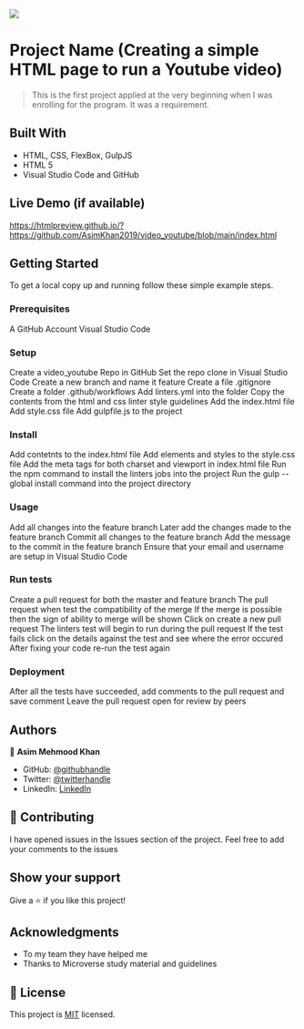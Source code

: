 ![](https://img.shields.io/badge/Microverse-blueviolet)

# Project Name (Creating a simple HTML page to run a Youtube video)

> This is the first project applied at the very beginning when I was enrolling for the program. It was a requirement. 


## Built With

- HTML, CSS, FlexBox, GulpJS
- HTML 5
- Visual Studio Code and GitHub

## Live Demo (if available)
https://htmlpreview.github.io/?https://github.com/AsimKhan2019/video_youtube/blob/main/index.html

## Getting Started

To get a local copy up and running follow these simple example steps.

### Prerequisites

A GitHub Account
Visual Studio Code


### Setup
Create a video_youtube Repo in GitHub
Set the repo clone in Visual Studio Code
Create a new branch and name it feature
Create a file .gitignore
Create a folder .github/workflows
Add linters.yml into the folder
Copy the contents from the html and css linter style guidelines
Add the index.html file 
Add style.css file 
Add gulpfile.js to the project

### Install
Add contetnts to the index.html file 
Add elements and styles to the style.css file 
Add the meta tags for both charset and viewport in index.html file
Run the npm command to install the linters jobs into the project
Run the gulp --global install command into the project directory

### Usage
Add all changes into the feature branch
Later add the changes made to the feature branch 
Commit all changes to the feature branch
Add the message to the commit in the feature branch 
Ensure that your email and username are setup in Visual Studio Code 

### Run tests
Create a pull request for both the master and feature branch
The pull request when test the compatibility of the merge
If the merge is possible then the sign of ability to merge will be shown 
Click on create a new pull request
The linters test will begin to run during the pull request 
If the test fails click on the details against the test and see where the error occured
After fixing your code re-run the test again

### Deployment
After all the tests have succeeded, add comments to the pull request and save comment 
Leave the pull request open for review by peers


## Authors

👤 **Asim Mehmood Khan**

- GitHub: [@githubhandle](https://github.com/AsimKhan2019/)
- Twitter: [@twitterhandle](https://twitter.com/vtechbiz)
- LinkedIn: [LinkedIn](https://www.linkedin.com/in/asim-khan-9bbb4211/)

## 🤝 Contributing

I have opened issues in the Issues section of the project. Feel free to add your comments to the issues

## Show your support

Give a ⭐️ if you like this project!

## Acknowledgments

- To my team they have helped me
- Thanks to Microverse study material and guidelines

## 📝 License

This project is [MIT](./MIT.md) licensed.